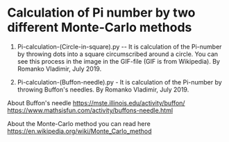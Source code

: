 # Calculation of Pi number by two different Monte-Carlo methods

1) Pi-calculation-(Circle-in-square).py	 -- It is calculation of the Pi-number by throwing dots into a square circumscribed around a circle.
You can see this process in the image in the GIF-file (GIF is from Wikipedia).
By Romanko Vladimir, July 2019.

2) Pi-calculation-(Buffon-needle).py - It is calculation of the Pi-number by throwing Buffon's needles.
By Romanko Vladimir, July 2019.

About Buffon's needle https://mste.illinois.edu/activity/buffon/
https://www.mathsisfun.com/activity/buffons-needle.html 

About the Monte-Carlo method you can read here
https://en.wikipedia.org/wiki/Monte_Carlo_method
